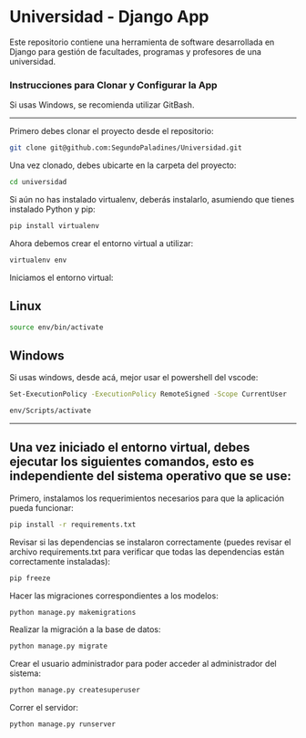 # Universidad - Django App 
Este repositorio contiene una herramienta de software desarrollada en Django para gestión de facultades, programas y profesores de una universidad. 

### Instrucciones para Clonar y Configurar la App
Si usas Windows, se recomienda utilizar GitBash.
___
Primero debes clonar el proyecto desde el repositorio:
```bash
git clone git@github.com:SegundoPaladines/Universidad.git
```
Una vez clonado, debes ubicarte en la carpeta del proyecto:
```bash
cd universidad
```
Si aún no has instalado virtualenv, deberás instalarlo, asumiendo que tienes instalado Python y pip:
```bash
pip install virtualenv
```
Ahora debemos crear el entorno virtual a utilizar:
```bash
virtualenv env
```
Iniciamos el entorno virtual:

## Linux
```bash
source env/bin/activate
```
##  Windows
Si usas windows,  desde acá, mejor usar el powershell del vscode:
```bash
Set-ExecutionPolicy -ExecutionPolicy RemoteSigned -Scope CurrentUser
```
```bash
env/Scripts/activate
```
___
## Una vez iniciado el entorno virtual, debes ejecutar los siguientes comandos, esto es independiente del sistema operativo que se use:
Primero, instalamos los requerimientos necesarios para que la aplicación pueda funcionar:
```bash
pip install -r requirements.txt
```
Revisar si las dependencias se instalaron correctamente (puedes revisar el archivo requirements.txt para verificar que todas las dependencias están correctamente instaladas):
```bash
pip freeze
```
Hacer las migraciones correspondientes a los modelos:
```bash
python manage.py makemigrations
```
Realizar la migración a la base de datos:
```bash
python manage.py migrate
```
Crear el usuario administrador para poder acceder al administrador del sistema:
```bash
python manage.py createsuperuser
```
Correr el servidor:
```bash
python manage.py runserver
```